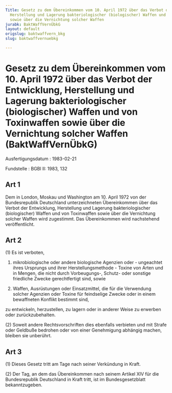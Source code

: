 ```yaml
---
Title: Gesetz zu dem Übereinkommen vom 10. April 1972 über das Verbot der Entwicklung,
  Herstellung und Lagerung bakteriologischer (biologischer) Waffen und von Toxinwaffen
  sowie über die Vernichtung solcher Waffen
jurabk: BaktWaffVernÜbkG
layout: default
origslug: baktwaffvern_bkg
slug: baktwaffvernuebkg

---
```


# Gesetz zu dem Übereinkommen vom 10. April 1972 über das Verbot der Entwicklung, Herstellung und Lagerung bakteriologischer (biologischer) Waffen und von Toxinwaffen sowie über die Vernichtung solcher Waffen (BaktWaffVernÜbkG)

Ausfertigungsdatum
:   1983-02-21

Fundstelle
:   BGBl II: 1983, 132



## Art 1

Dem in London, Moskau und Washington am 10. April 1972 von der Bundesrepublik Deutschland unterzeichneten Übereinkommen über das Verbot der Entwicklung, Herstellung und Lagerung bakteriologischer (biologischer) Waffen und von Toxinwaffen sowie über die Vernichtung solcher Waffen wird zugestimmt. Das Übereinkommen wird nachstehend veröffentlicht.


## Art 2

(1) Es ist verboten,

1.  mikrobiologische oder andere biologische Agenzien oder - ungeachtet ihres Ursprungs und ihrer Herstellungsmethode - Toxine von Arten und in Mengen, die nicht durch Vorbeugungs-, Schutz- oder sonstige friedliche Zwecke gerechtfertigt sind, sowie


2.  Waffen, Ausrüstungen oder Einsatzmittel, die für die Verwendung solcher Agenzien oder Toxine für feindselige Zwecke oder in einem bewaffneten Konflikt bestimmt sind,



zu entwickeln, herzustellen, zu lagern oder in anderer Weise zu erwerben oder zurückzubehalten.

(2) Soweit andere Rechtsvorschriften dies ebenfalls verbieten und mit Strafe oder Geldbuße bedrohen oder von einer Genehmigung abhängig machen, bleiben sie unberührt.


## Art 3

(1) Dieses Gesetz tritt am Tage nach seiner Verkündung in Kraft.

(2) Der Tag, an dem das Übereinkommen nach seinem Artikel XIV für die Bundesrepublik Deutschland in Kraft tritt, ist im Bundesgesetzblatt bekanntzugeben.

